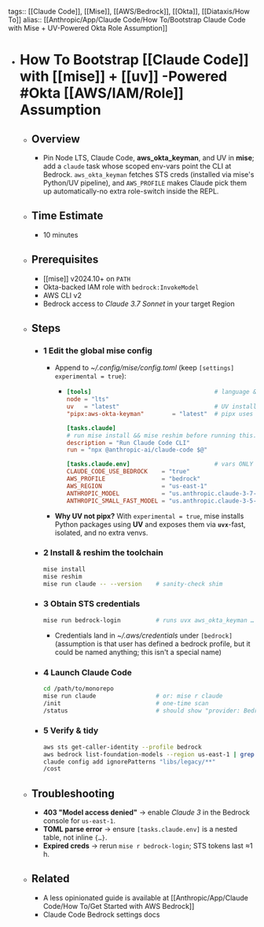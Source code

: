 tags:: [[Claude Code]], [[Mise]], [[AWS/Bedrock]], [[Okta]], [[Diataxis/How To]]
alias:: [[Anthropic/App/Claude Code/How To/Bootstrap Claude Code with Mise + UV-Powered Okta Role Assumption]]

- # How To Bootstrap [[Claude Code]] with [[mise]] + [[uv]] -Powered #Okta [[AWS/IAM/Role]] Assumption
	- ## Overview
		- Pin Node LTS, Claude Code, **aws_okta_keyman**, and UV in **mise**; add a `claude` task whose scoped env-vars point the CLI at Bedrock. `aws_okta_keyman` fetches STS creds (installed via mise's Python/UV pipeline), and `AWS_PROFILE` makes Claude pick them up automatically-no extra role-switch inside the REPL.
	- ## Time Estimate
		- 10 minutes
	- ## Prerequisites
		- [[mise]] v2024.10+ on `PATH`
		- Okta-backed IAM role with `bedrock:InvokeModel`
		- AWS CLI v2
		- Bedrock access to *Claude 3.7 Sonnet* in your target Region
	- ## Steps
		- ### 1  Edit the global mise config
			- Append to *~/.config/mise/config.toml* (keep `[settings] experimental = true`):
				- ~~~toml
				  [tools]                                   # language & CLI pinning
				  node = "lts"
				  uv   = "latest"                           # UV installer/runtime
				  "pipx:aws-okta-keyman"        = "latest"  # pipx uses UV under the hood
				  
				  [tasks.claude]
				  # run mise install && mise reshim before running this.
				  description = "Run Claude Code CLI"
				  run = "npx @anthropic-ai/claude-code $@"
				  
				  [tasks.claude.env]                        # vars ONLY for Claude
				  CLAUDE_CODE_USE_BEDROCK    = "true"
				  AWS_PROFILE                = "bedrock"
				  AWS_REGION                 = "us-east-1"
				  ANTHROPIC_MODEL            = "us.anthropic.claude-3-7-sonnet-20250219-v1:0"
				  ANTHROPIC_SMALL_FAST_MODEL = "us.anthropic.claude-3-5-haiku-20241022-v1:0"
				  ~~~
			- **Why UV not pipx?** With `experimental = true`, mise installs Python packages using **UV** and exposes them via **`uvx`**-fast, isolated, and no extra venvs.
		- ### 2  Install & reshim the toolchain
		  ~~~bash
		  mise install
		  mise reshim
		  mise run claude -- --version    # sanity-check shim
		  ~~~
		- ### 3  Obtain STS credentials
		  ~~~bash
		  mise run bedrock-login          # runs uvx aws_okta_keyman …
		  ~~~
			- Credentials land in *~/.aws/credentials* under `[bedrock]` (assumption is that user has defined a bedrock profile, but it could be named anything; this isn't a special name)
		- ### 4  Launch Claude Code
		  ~~~bash
		  cd /path/to/monorepo
		  mise run claude                 # or: mise r claude
		  /init                           # one-time scan
		  /status                         # should show "provider: Bedrock"
		  ~~~
		- ### 5  Verify & tidy
		  ~~~bash
		  aws sts get-caller-identity --profile bedrock
		  aws bedrock list-foundation-models --region us-east-1 | grep claude
		  claude config add ignorePatterns "libs/legacy/**"
		  /cost
		  ~~~
	- ## Troubleshooting
		- **403 "Model access denied"** → enable *Claude 3* in the Bedrock console for `us-east-1`.
		- **TOML parse error** → ensure `[tasks.claude.env]` is a nested table, not inline `{…}`.
		- **Expired creds** → rerun `mise r bedrock-login`; STS tokens last ≈1 h.
	- ## Related
		- A less opinionated guide is available at [[Anthropic/App/Claude Code/How To/Get Started with AWS Bedrock]]
		- Claude Code Bedrock settings docs